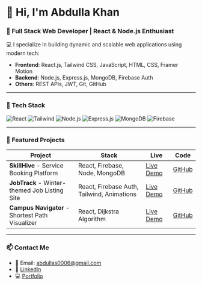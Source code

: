 # 👋 Hi, I'm Abdulla Khan

### 🚀 Full Stack Web Developer | React & Node.js Enthusiast

💻 I specialize in building dynamic and scalable web applications using modern tech:
- **Frontend**: React.js, Tailwind CSS, JavaScript, HTML, CSS, Framer Motion
- **Backend**: Node.js, Express.js, MongoDB, Firebase Auth
- **Others**: REST APIs, JWT, Git, GitHub

---

### 🔧 Tech Stack
![React](https://img.shields.io/badge/-React-black?style=flat-square&logo=react)
![Tailwind](https://img.shields.io/badge/-TailwindCSS-black?style=flat-square&logo=tailwindcss)
![Node.js](https://img.shields.io/badge/-Node.js-black?style=flat-square&logo=node.js)
![Express.js](https://img.shields.io/badge/-Express-black?style=flat-square&logo=express)
![MongoDB](https://img.shields.io/badge/-MongoDB-black?style=flat-square&logo=mongodb)
![Firebase](https://img.shields.io/badge/-Firebase-black?style=flat-square&logo=firebase)

---

### 📂 Featured Projects

| Project | Stack | Live | Code |
|--------|-------|------|------|
| **SkillHive** - Service Booking Platform | React, Firebase, Node, MongoDB | [Live Demo](https://your-live-link.com) | [GitHub](https://github.com/Abdulla-khan009/skillHive) |
| **JobTrack** - Winter-themed Job Listing Site | React, Firebase Auth, Tailwind, Animations | [Live Demo](https://your-live-link.com) | [GitHub](https://github.com/Abdulla-khan009/jobtrack) |
| **Campus Navigator** - Shortest Path Visualizer | React, Dijkstra Algorithm | [Live Demo](https://your-live-link.com) | [GitHub](https://github.com/Abdulla-khan009/campus-nav) |

---

### 📫 Contact Me
- 📧 Email: [abdullas0006@gmail.com](mailto:abdullas0006@gmail.com)
- 💼 [LinkedIn](https://www.linkedin.com/in/abdulla-khan-877505351/)
- 💻 [Portfolio](https://your-portfolio-link.com)
